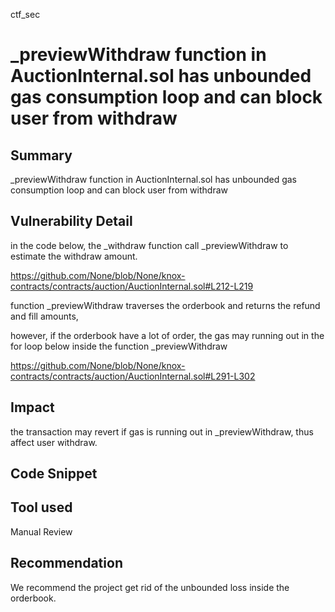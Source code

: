 ctf_sec
# _previewWithdraw function in AuctionInternal.sol has unbounded gas consumption loop and can block user from withdraw 

## Summary

_previewWithdraw function in AuctionInternal.sol has unbounded gas consumption loop and can block user from withdraw 

## Vulnerability Detail

in the code below, the _withdraw function call _previewWithdraw to estimate the withdraw amount.

https://github.com/None/blob/None/knox-contracts/contracts/auction/AuctionInternal.sol#L212-L219

function _previewWithdraw traverses the orderbook and returns the refund and fill amounts,

however, if the orderbook have a lot of order, the gas may running out in the for loop below inside the function _previewWithdraw

https://github.com/None/blob/None/knox-contracts/contracts/auction/AuctionInternal.sol#L291-L302

## Impact

the transaction may revert if gas is running out in _previewWithdraw, thus affect user withdraw.

## Code Snippet

## Tool used

Manual Review

## Recommendation

We recommend the project get rid of the unbounded loss inside the orderbook.

